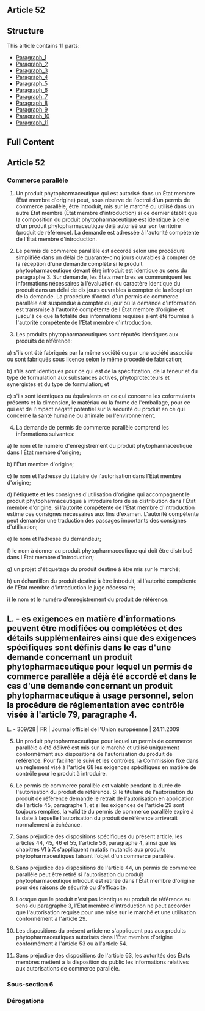 ## Article 52

## Structure

This article contains 11 parts:

- [Paragraph_1](./Paragraph_1.md)
- [Paragraph_2](./Paragraph_2.md)
- [Paragraph_3](./Paragraph_3.md)
- [Paragraph_4](./Paragraph_4.md)
- [Paragraph_5](./Paragraph_5.md)
- [Paragraph_6](./Paragraph_6.md)
- [Paragraph_7](./Paragraph_7.md)
- [Paragraph_8](./Paragraph_8.md)
- [Paragraph_9](./Paragraph_9.md)
- [Paragraph_10](./Paragraph_10.md)
- [Paragraph_11](./Paragraph_11.md)

## Full Content

## Article 52

### Commerce parallèle

1. Un produit phytopharmaceutique qui est autorisé dans un État membre (État membre d'origine) peut, sous réserve de l'octroi d'un permis de commerce parallèle, être introduit, mis sur le marché ou utilisé dans un autre État membre (État membre d'introduction) si ce dernier établit que la composition du produit phytopharmaceutique est identique à celle d'un produit phytopharmaceutique déjà autorisé sur son territoire (produit de référence). La demande est adressée à l'autorité compétente de l'État membre d'introduction.

2. Le permis de commerce parallèle est accordé selon une procédure simplifiée dans un délai de quarante-cinq jours ouvrables à compter de la réception d'une demande complète si le produit phytopharmaceutique devant être introduit est identique au sens du paragraphe 3. Sur demande, les États membres se communiquent les informations nécessaires à l'évaluation du caractère identique du produit dans un délai de dix jours ouvrables à compter de la réception de la demande. La procédure d'octroi d'un permis de commerce parallèle est suspendue à compter du jour où la demande d'information est transmise à l'autorité compétente de l'État membre d'origine et jusqu'à ce que la totalité des informations requises aient été fournies à l'autorité compétente de l'État membre d'introduction.

3. Les produits phytopharmaceutiques sont réputés identiques aux produits de référence:

a) s'ils ont été fabriqués par la même société ou par une société associée ou sont fabriqués sous licence selon le même procédé de fabrication;

b) s'ils sont identiques pour ce qui est de la spécification, de la teneur et du type de formulation aux substances actives, phytoprotecteurs et synergistes et du type de formulation; et

c) s'ils sont identiques ou équivalents en ce qui concerne les coformulants présents et la dimension, le matériau ou la forme de l'emballage, pour ce qui est de l'impact négatif potentiel sur la sécurité du produit en ce qui concerne la santé humaine ou animale ou l'environnement.

4. La demande de permis de commerce parallèle comprend les informations suivantes:

a) le nom et le numéro d'enregistrement du produit phytopharmaceutique dans l'État membre d'origine;

b) l'État membre d'origine;

c) le nom et l'adresse du titulaire de l'autorisation dans l'État membre d'origine;

d) l'étiquette et les consignes d'utilisation d'origine qui accompagnent le produit phytopharmaceutique à introduire lors de sa distribution dans l'État membre d'origine, si l'autorité compétente de l'État membre d'introduction estime ces consignes nécessaires aux fins d'examen. L'autorité compétente peut demander une traduction des passages importants des consignes d'utilisation;

e) le nom et l'adresse du demandeur;

f) le nom à donner au produit phytopharmaceutique qui doit être distribué dans l'État membre d'introduction;

g) un projet d'étiquetage du produit destiné à être mis sur le marché;

h) un échantillon du produit destiné à être introduit, si l'autorité compétente de l'État membre d'introduction le juge nécessaire;

i) le nom et le numéro d'enregistrement du produit de référence.

L. - es exigences en matière d'informations peuvent être modifiées ou complétées et des détails supplémentaires ainsi que des exigences spécifiques sont définis dans le cas d'une demande concernant un produit phytopharmaceutique pour lequel un permis de commerce parallèle a déjà été accordé et dans le cas d'une demande concernant un produit phytopharmaceutique à usage personnel, selon la procédure de réglementation avec contrôle visée à l'article 79, paragraphe 4.
---


L. - 309/28 | FR | Journal officiel de l'Union européenne | 24.11.2009

5. Un produit phytopharmaceutique pour lequel un permis de commerce parallèle a été délivré est mis sur le marché et utilisé uniquement conformément aux dispositions de l'autorisation du produit de référence. Pour faciliter le suivi et les contrôles, la Commission fixe dans un règlement visé à l'article 68 les exigences spécifiques en matière de contrôle pour le produit à introduire.

6. Le permis de commerce parallèle est valable pendant la durée de l'autorisation du produit de référence. Si le titulaire de l'autorisation du produit de référence demande le retrait de l'autorisation en application de l'article 45, paragraphe 1, et si les exigences de l'article 29 sont toujours remplies, la validité du permis de commerce parallèle expire à la date à laquelle l'autorisation du produit de référence arriverait normalement à échéance.

7. Sans préjudice des dispositions spécifiques du présent article, les articles 44, 45, 46 et 55, l'article 56, paragraphe 4, ainsi que les chapitres VI à X s'appliquent mutatis mutandis aux produits phytopharmaceutiques faisant l'objet d'un commerce parallèle.

8. Sans préjudice des dispositions de l'article 44, un permis de commerce parallèle peut être retiré si l'autorisation du produit phytopharmaceutique introduit est retirée dans l'État membre d'origine pour des raisons de sécurité ou d'efficacité.

9. Lorsque que le produit n'est pas identique au produit de référence au sens du paragraphe 3, l'État membre d'introduction ne peut accorder que l'autorisation requise pour une mise sur le marché et une utilisation conformément à l'article 29.

10. Les dispositions du présent article ne s'appliquent pas aux produits phytopharmaceutiques autorisés dans l'État membre d'origine conformément à l'article 53 ou à l'article 54.

11. Sans préjudice des dispositions de l'article 63, les autorités des États membres mettent à la disposition du public les informations relatives aux autorisations de commerce parallèle.

### Sous-section 6
### Dérogations
